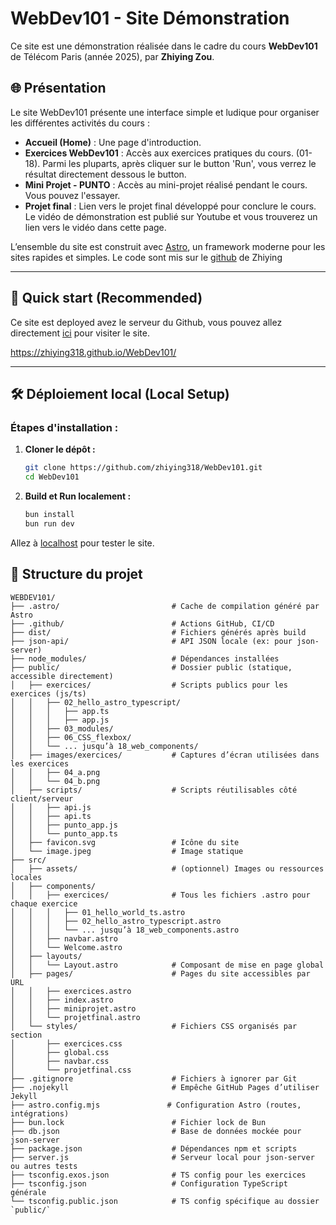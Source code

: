 # WebDev101 - Site Démonstration

Ce site est une démonstration réalisée dans le cadre du cours **WebDev101** de Télécom Paris (année 2025), par **Zhiying Zou**.

## 🌐 Présentation

Le site WebDev101 présente une interface simple et ludique pour organiser les différentes activités du cours :

- **Accueil (Home)** : Une page d'introduction.
- **Exercices WebDev101** : Accès aux exercices pratiques du cours. (01-18). Parmi les pluparts, après cliquer sur le button 'Run', vous verrez le résultat directement dessous le button.
- **Mini Projet - PUNTO** : Accès au mini-projet réalisé pendant le cours. Vous pouvez l'essayer.
- **Projet final** : Lien vers le projet final développé pour conclure le cours. Le vidéo de démonstration est publié sur Youtube et vous trouverez un lien vers le vidéo dans cette page.

L’ensemble du site est construit avec [Astro](https://astro.build), un framework moderne pour les sites rapides et simples. Le code sont mis sur le [github](https://github.com/zhiying318/WebDev101) de Zhiying

---

## 🤗 Quick start (Recommended)

Ce site est deployed avez le serveur du Github, vous pouvez allez directement [ici](https://zhiying318.github.io/WebDev101/) pour visiter le site.

https://zhiying318.github.io/WebDev101/


---

## 🛠️ Déploiement local (Local Setup)

### Étapes d'installation :

1. **Cloner le dépôt :**

   ```bash
   git clone https://github.com/zhiying318/WebDev101.git
   cd WebDev101
   ```
   
2. **Build et Run localement :**
   
   ```bash
   bun install
   bun run dev
   ```
Allez à [localhost](http://localhost:4321) pour tester le site.

## 📁 Structure du projet 

  ```
  WEBDEV101/
├── .astro/                         # Cache de compilation généré par Astro
├── .github/                        # Actions GitHub, CI/CD
├── dist/                           # Fichiers générés après build
├── json-api/                       # API JSON locale (ex: pour json-server)
├── node_modules/                   # Dépendances installées
├── public/                         # Dossier public (statique, accessible directement)
│   ├── exercices/                  # Scripts publics pour les exercices (js/ts)
│   │   ├── 02_hello_astro_typescript/
│   │   │   ├── app.ts
│   │   │   ├── app.js
│   │   ├── 03_modules/
│   │   ├── 06_CSS_flexbox/
│   │   └── ... jusqu’à 18_web_components/
│   ├── images/exercices/           # Captures d’écran utilisées dans les exercices
│   │   ├── 04_a.png
│   │   └── 04_b.png
│   ├── scripts/                    # Scripts réutilisables côté client/serveur
│   │   ├── api.js
│   │   ├── api.ts
│   │   ├── punto_app.js
│   │   └── punto_app.ts
│   ├── favicon.svg                 # Icône du site
│   └── image.jpeg                  # Image statique
├── src/
│   ├── assets/                     # (optionnel) Images ou ressources locales
│   ├── components/
│   │   ├── exercices/              # Tous les fichiers .astro pour chaque exercice
│   │   │   ├── 01_hello_world_ts.astro
│   │   │   ├── 02_hello_astro_typescript.astro
│   │   │   └── ... jusqu’à 18_web_components.astro
│   │   ├── navbar.astro
│   │   └── Welcome.astro
│   ├── layouts/
│   │   └── Layout.astro            # Composant de mise en page global
│   ├── pages/                      # Pages du site accessibles par URL
│   │   ├── exercices.astro
│   │   ├── index.astro
│   │   ├── miniprojet.astro
│   │   └── projetfinal.astro
│   └── styles/                     # Fichiers CSS organisés par section
│       ├── exercices.css
│       ├── global.css
│       ├── navbar.css
│       └── projetfinal.css
├── .gitignore                      # Fichiers à ignorer par Git
├── .nojekyll                       # Empêche GitHub Pages d’utiliser Jekyll
├── astro.config.mjs               # Configuration Astro (routes, intégrations)
├── bun.lock                        # Fichier lock de Bun
├── db.json                         # Base de données mockée pour json-server
├── package.json                    # Dépendances npm et scripts
├── server.js                       # Serveur local pour json-server ou autres tests
├── tsconfig.exos.json              # TS config pour les exercices
├── tsconfig.json                   # Configuration TypeScript générale
└── tsconfig.public.json            # TS config spécifique au dossier `public/`
```
